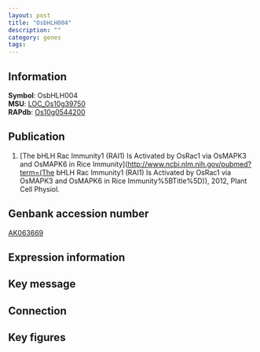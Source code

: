 ```yaml
---
layout: post
title: "OsbHLH004"
description: ""
category: genes
tags: 
---
```


## Information
__Symbol__: OsbHLH004  
__MSU__: [LOC_Os10g39750](http://rice.plantbiology.msu.edu/cgi-bin/ORF_infopage.cgi?orf=LOC_Os10g39750)  
__RAPdb__: [Os10g0544200](http://rapdb.dna.affrc.go.jp/viewer/gbrowse_details/irgsp1?name=Os10g0544200)  

## Publication
1. [The bHLH Rac Immunity1 (RAI1) Is Activated by OsRac1 via OsMAPK3 and OsMAPK6 in Rice Immunity](http://www.ncbi.nlm.nih.gov/pubmed?term=(The bHLH Rac Immunity1 (RAI1) Is Activated by OsRac1 via OsMAPK3 and OsMAPK6 in Rice Immunity%5BTitle%5D)), 2012, Plant Cell Physiol.

## Genbank accession number
[AK063669](http://www.ncbi.nlm.nih.gov/nuccore/AK063669)

## Expression information

## Key message

## Connection

## Key figures


